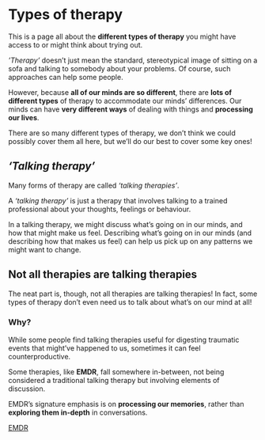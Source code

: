 # Types of therapy

This is a page all about the **different types of therapy** you might have access to or might think about trying out.

*’Therapy’* doesn’t just mean the standard, stereotypical image of sitting on a sofa and talking to somebody about your problems.
Of course, such approaches can help some people.

However, because **all of our minds are so different**, there are **lots of different types** of therapy to accommodate our minds’ differences.
Our minds can have **very different ways** of dealing with things and **processing our lives**.

There are so many different types of therapy, we don’t think we could possibly cover them all here, but we’ll do our best to cover some key ones!

## *‘Talking therapy’*

Many forms of therapy are called *‘talking therapies’*.

A *‘talking therapy’* is just a therapy that involves talking to a trained professional about your thoughts, feelings or behaviour.

In a talking therapy, we might discuss what’s going on in our minds, and how that might make us feel.
Describing what’s going on in our minds (and describing how that makes us feel) can help us pick up on any patterns we might want to change.

## Not all therapies are talking therapies

The neat part is, though, not all therapies are talking therapies!
In fact, some types of therapy don’t even need us to talk about what’s on our mind at all!

### Why?

While some people find talking therapies useful for digesting traumatic events that might’ve happened to us, sometimes it can feel counterproductive.

Some therapies, like **EMDR**, fall somewhere in-between, not being considered a traditional talking therapy but involving elements of discussion.

EMDR’s signature emphasis is on **processing our memories**, rather than **exploring them in-depth** in conversations.

[EMDR](types/emdr)